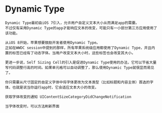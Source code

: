 # Dynamic Type 

<!-- create time: 2014-11-23 22:57:17  -->

    Dynamic Type最初由iOS 7引入，允许用户自定义文本大小从而满足app的需要。
    不过仅有采用Dynamic Type的app才能响应文本的改变，可能只有一小部分第三方应用使用了该功能。
    
    从iOS 8开始，苹果想要鼓励开发者使用Dynamic Type。
    正如在WWDC session中提到的那样，所有苹果系统级应用都使用了Dynamic Type，并且内置的标签已经有了动态字体。当用户改变文本大小时，这些标签也会改变其大小。
    
    更进一步说，Self Sizing Cell的引入是促进Dynamic Type使用的办法，它可以节省大量写代码调整行高的时间。如果单元格可以自动调整了，那么使用Dynamic Type就很显而易见了。
    
    你只需要从尺寸固定的自定义字体中将字体更改为文本类型（比如标题和内容主体）首选的字体。也就是说当你运行app时，它会适应文本大小的改变。

    获取字体改变的通知 UIContentSizeCategoryDidChangeNotification
    
    当字体改变时，可以方法刷新界面
